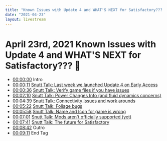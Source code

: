 ```yaml
---
title: "Known Issues with Update 4 and WHAT'S NEXT for Satisfactory??? 👀"
date: "2021-04-23"
layout: livestream
---
```

# April 23rd, 2021 Known Issues with Update 4 and WHAT'S NEXT for Satisfactory??? 👀
* [00:00:00](https://youtu.be/vuDlUdTeEMI?t=0) Intro
* [00:00:11](https://youtu.be/vuDlUdTeEMI?t=11) [Snutt Talk: Last week we launched Update 4 on Early Access](./transcriptions/yt-vuDlUdTeEMI,11.458333333333334,36.208333333333336.md)
* [00:00:36](https://youtu.be/vuDlUdTeEMI?t=36) [Snutt Talk: Verify game files if you have issues](./transcriptions/yt-vuDlUdTeEMI,36.208333333333336,130.20833333333334.md)
* [00:02:10](https://youtu.be/vuDlUdTeEMI?t=130) [Snutt Talk: Power Changes Info (and fluid dynamics concerns)](./transcriptions/yt-vuDlUdTeEMI,130.20833333333334,279.2083333333333.md)
* [00:04:39](https://youtu.be/vuDlUdTeEMI?t=279) [Snutt Talk: Connectivity Issues and work arounds](./transcriptions/yt-vuDlUdTeEMI,279.2083333333333,322.7083333333333.md)
* [00:05:22](https://youtu.be/vuDlUdTeEMI?t=322) [Snutt Talk: Foliage bugs](./transcriptions/yt-vuDlUdTeEMI,322.7083333333333,358.8333333333333.md)
* [00:05:58](https://youtu.be/vuDlUdTeEMI?t=358) [Snutt Talk: Name and Icon for game is wrong](./transcriptions/yt-vuDlUdTeEMI,358.8333333333333,421.3333333333333.md)
* [00:07:01](https://youtu.be/vuDlUdTeEMI?t=421) [Snutt Talk: Mods aren't officially supported (yet)](./transcriptions/yt-vuDlUdTeEMI,421.3333333333333,461.7083333333333.md)
* [00:07:41](https://youtu.be/vuDlUdTeEMI?t=461) [Snutt Talk: The future for Satisfactory](./transcriptions/yt-vuDlUdTeEMI,461.7083333333333,522.5833333333334.md)
* [00:08:42](https://youtu.be/vuDlUdTeEMI?t=522) Outro
* [00:09:11](https://youtu.be/vuDlUdTeEMI?t=551) End Tag
